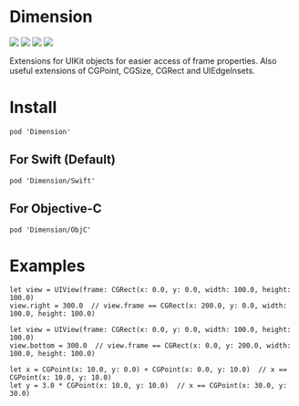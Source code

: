 # Dimension

[![](https://img.shields.io/cocoapods/v/Dimension.svg?style=flat-square)](https://cocoapods.org/pods/Dimension)
[![](https://img.shields.io/travis/materik/dimension.svg?style=flat-square)](https://travis-ci.org/materik/dimension)
![](https://img.shields.io/cocoapods/p/Dimension.svg?style=flat-square)
![](https://img.shields.io/cocoapods/l/Dimension.svg?style=flat-square)

Extensions for UIKit objects for easier access of frame properties.
Also useful extensions of CGPoint, CGSize, CGRect and UIEdgeInsets.

# Install

```
pod 'Dimension'
```

## For Swift (Default)

```
pod 'Dimension/Swift'
```

## For Objective-C

```
pod 'Dimension/ObjC'
```

# Examples

```
let view = UIView(frame: CGRect(x: 0.0, y: 0.0, width: 100.0, height: 100.0)
view.right = 300.0  // view.frame == CGRect(x: 200.0, y: 0.0, width: 100.0, height: 100.0)
```
```
let view = UIView(frame: CGRect(x: 0.0, y: 0.0, width: 100.0, height: 100.0)
view.bottom = 300.0  // view.frame == CGRect(x: 0.0, y: 200.0, width: 100.0, height: 100.0)
```
```
let x = CGPoint(x: 10.0, y: 0.0) + CGPoint(x: 0.0, y: 10.0)  // x == CGPoint(x: 10.0, y: 10.0)
let y = 3.0 * CGPoint(x: 10.0, y: 10.0)  // x == CGPoint(x: 30.0, y: 30.0)
```
